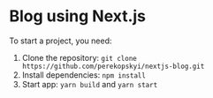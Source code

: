# Blog using Next.js

To start a project, you need:

1.  Clone the repository: `git clone https://github.com/perekopskyi/nextjs-blog.git`
3.  Install dependencies: `npm install`
4.  Start app: `yarn build` and `yarn start`
